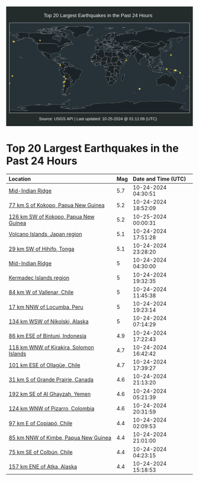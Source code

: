 ![Map](./map.png)

# Top 20 Largest Earthquakes in the Past 24 Hours

| Location | Mag | Date and Time (UTC) |
|:---|:---|:---|
| [Mid-Indian Ridge](https://earthquake.usgs.gov/earthquakes/eventpage/us7000nmsy) | 5.7 | 10-24-2024 04:30:51 |
| [77 km S of Kokopo, Papua New Guinea](https://earthquake.usgs.gov/earthquakes/eventpage/us7000nmz2) | 5.2 | 10-24-2024 18:52:09 |
| [126 km SW of Kokopo, Papua New Guinea](https://earthquake.usgs.gov/earthquakes/eventpage/us7000nn1g) | 5.2 | 10-25-2024 00:00:31 |
| [Volcano Islands, Japan region](https://earthquake.usgs.gov/earthquakes/eventpage/us7000nmyu) | 5.1 | 10-24-2024 17:51:28 |
| [29 km SW of Hihifo, Tonga](https://earthquake.usgs.gov/earthquakes/eventpage/us7000nn19) | 5.1 | 10-24-2024 23:28:20 |
| [Mid-Indian Ridge](https://earthquake.usgs.gov/earthquakes/eventpage/us7000nmsx) | 5 | 10-24-2024 04:30:00 |
| [Kermadec Islands region](https://earthquake.usgs.gov/earthquakes/eventpage/us7000nmzf) | 5 | 10-24-2024 19:32:35 |
| [84 km W of Vallenar, Chile](https://earthquake.usgs.gov/earthquakes/eventpage/us7000nmum) | 5 | 10-24-2024 11:45:38 |
| [17 km NNW of Locumba, Peru](https://earthquake.usgs.gov/earthquakes/eventpage/us7000nmzd) | 5 | 10-24-2024 19:23:14 |
| [134 km WSW of Nikolski, Alaska](https://earthquake.usgs.gov/earthquakes/eventpage/us7000nmtw) | 5 | 10-24-2024 07:14:29 |
| [86 km ESE of Bintuni, Indonesia](https://earthquake.usgs.gov/earthquakes/eventpage/us7000nmyq) | 4.9 | 10-24-2024 17:22:43 |
| [118 km WNW of Kirakira, Solomon Islands](https://earthquake.usgs.gov/earthquakes/eventpage/us7000nmym) | 4.7 | 10-24-2024 16:42:42 |
| [101 km ESE of Ollagüe, Chile](https://earthquake.usgs.gov/earthquakes/eventpage/us7000nmyt) | 4.7 | 10-24-2024 17:39:27 |
| [31 km S of Grande Prairie, Canada](https://earthquake.usgs.gov/earthquakes/eventpage/us7000nn0c) | 4.6 | 10-24-2024 21:13:20 |
| [192 km SE of Al Ghayz̧ah, Yemen](https://earthquake.usgs.gov/earthquakes/eventpage/us7000nmta) | 4.6 | 10-24-2024 05:21:39 |
| [124 km WNW of Pizarro, Colombia](https://earthquake.usgs.gov/earthquakes/eventpage/us7000nmzv) | 4.6 | 10-24-2024 20:31:59 |
| [97 km E of Copiapó, Chile](https://earthquake.usgs.gov/earthquakes/eventpage/us7000nmsg) | 4.4 | 10-24-2024 02:09:53 |
| [85 km NNW of Kimbe, Papua New Guinea](https://earthquake.usgs.gov/earthquakes/eventpage/us7000nn08) | 4.4 | 10-24-2024 21:01:00 |
| [75 km SE of Colbún, Chile](https://earthquake.usgs.gov/earthquakes/eventpage/us7000nmst) | 4.4 | 10-24-2024 04:23:15 |
| [157 km ENE of Atka, Alaska](https://earthquake.usgs.gov/earthquakes/eventpage/us7000nmya) | 4.4 | 10-24-2024 15:18:53 |

